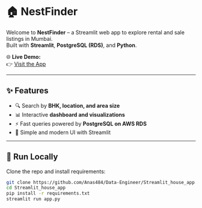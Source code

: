 # 🏠 NestFinder

Welcome to **NestFinder** – a Streamlit web app to explore rental and sale listings in Mumbai.  
Built with **Streamlit**, **PostgreSQL (RDS)**, and **Python**.  

🌐 **Live Demo:**  
👉 [Visit the App](https://anas-house.streamlit.app/)  

---

## ✨ Features
- 🔍 Search by **BHK, location, and area size**
- 📊 Interactive **dashboard and visualizations**
- ⚡ Fast queries powered by **PostgreSQL on AWS RDS**
- 🎨 Simple and modern UI with Streamlit

---

## 🚀 Run Locally
Clone the repo and install requirements:

```bash
git clone https://github.com/Anas484/Data-Engineer/Streamlit_house_app.git
cd Streamlit_house_app
pip install -r requirements.txt
streamlit run app.py
